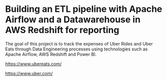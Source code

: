 # Building an ETL pipeline with Apache Airflow and a Datawarehouse in AWS Redshift for reporting
The goal of this project is to track the expenses of Uber Rides and Uber Eats through Data Engineering processes using technologies such as Apache Airflow, AWS Redshift and Power BI.

https://www.ubereats.com/


https://www.uber.com/
